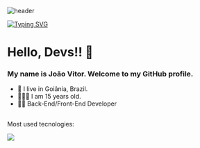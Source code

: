 ![header](https://capsule-render.vercel.app/api?type=waving&height=100%&color=4e26be)


[![Typing SVG](https://readme-typing-svg.herokuapp.com?font=Fira+Code&pause=1000&color=4E26BE&center=true&vCenter=true&width=1000&lines=Me+chamo+Joao+Vitor.;Dev.+Back-End;Bem+vindo!+%3AD)](https://git.io/typing-svg)

<h1>Hello, Devs!! 👋</h1>
<h3>My name is João Vitor. Welcome to my GitHub profile.</h3>


- 📍 I live in Goiânia, Brazil.
- 💁🏽‍♂️ I am 15 years old.
- 👩‍💻 Back-End/Front-End Developer

##

<p>Most used tecnologies:</p>
<div align="left">
  <img src="https://skillicons.dev/icons?i=html,css,js,nodejs,react,python" />
</div>

